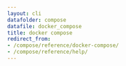 ```yaml
---
layout: cli
datafolder: compose
datafile: docker_compose
title: docker compose
redirect_from:
- /compose/reference/docker-compose/
- /compose/reference/help/
---
```

